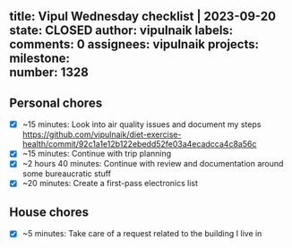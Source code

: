 title:	Vipul Wednesday checklist | 2023-09-20
state:	CLOSED
author:	vipulnaik
labels:	
comments:	0
assignees:	vipulnaik
projects:	
milestone:	
number:	1328
--
## Personal chores

- [x] ~15 minutes: Look into air quality issues and document my steps https://github.com/vipulnaik/diet-exercise-health/commit/92c1a1e12b122ebedd52fe03a4ecadcca4c8a56c
- [x] ~15 minutes: Continue with trip planning
- [x] ~2 hours 40 minutes: Continue with review and documentation around some bureaucratic stuff
- [x] ~20 minutes: Create a first-pass electronics list

## House chores

- [x] ~5 minutes: Take care of a request related to the building I live in
